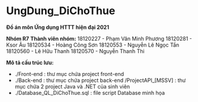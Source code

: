 # UngDung_DiChoThue
**Đồ án môn Ứng dụng HTTT hiện đại 2021**

**Nhóm R7**
**Thành viên nhóm:**
18120227 - Phạm Văn Minh Phương
18120281 - Ksor Âu
18120534 - Hoàng Công Sơn
18120553 - Nguyễn Lê Ngọc Tần
18120560 - Lê Hữu Thanh
18120570 - Nguyễn Thanh Thi

**Mô tả cấu trúc lưu:**
+ ./Front-end : thư mục chứa project front-end
+ ./Back-end : thư mục chứa project back-end
        /ProjectAPI_[MSSV] : thư mục chứa 2 project Java và .NET của sinh viên
+ ./Database_QL_DiChoThue.sql : file script Database minh họa
